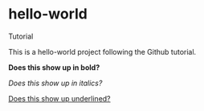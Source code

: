 # hello-world
Tutorial

This is a hello-world project following the Github tutorial.

<b> Does this show up in bold? </b>

<i> Does this show up in italics? </i>

<u> Does this show up underlined? </u>
